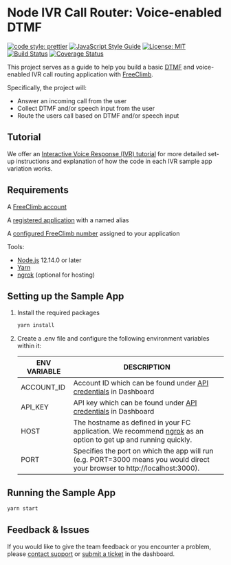 # Node IVR Call Router: Voice-enabled DTMF

[![code style: prettier](https://img.shields.io/badge/code_style-prettier-ff69b4.svg?style=flat-square)](https://github.com/prettier/prettier)
[![JavaScript Style Guide](https://img.shields.io/badge/code_style-standard-brightgreen.svg)](https://standardjs.com)
[![License: MIT](https://img.shields.io/badge/License-MIT-green.svg)](https://opensource.org/licenses/MIT)
[![Build Status](https://github.com/FreeClimbAPI/Node-IVR-Sample-Apps/actions/workflows/node-ivr-sample-app-call-router-2.0.yaml/badge.svg)](https://github.com/FreeClimbAPI/Node-IVR-Sample-Apps/actions/workflows/node-ivr-sample-app-call-router-2.0.yaml)
[![Coverage Status](https://coveralls.io/repos/github/FreeClimbAPI/Node-2FA-Tutorial/badge.svg?branch=master)](https://coveralls.io/github/FreeClimbAPI/Node-IVR-Sample-Apps?branch=master)

This project serves as a guide to help you build a basic [DTMF](https://en.wikipedia.org/wiki/Dual-tone_multi-frequency_signaling) and voice-enabled IVR call routing application with [FreeClimb](https://docs.freeclimb.com/docs/how-freeclimb-works).

Specifically, the project will:

- Answer an incoming call from the user
- Collect DTMF and/or speech input from the user
- Route the users call based on DTMF and/or speech input

## Tutorial

We offer an [Interactive Voice Response (IVR) tutorial](https://docs.freeclimb.com/docs/ivr-call-routing-10) for more detailed set-up instructions and explanation of how the code in each IVR sample app variation works.

## Requirements

A [FreeClimb account](https://www.freeclimb.com/dashboard/signup/)

A [registered application](https://docs.freeclimb.com/docs/registering-and-configuring-an-application#register-an-app) with a named alias

A [configured FreeClimb number](https://docs.freeclimb.com/docs/getting-and-configuring-a-freeclimb-number) assigned to your application

Tools:

- [Node.js](https://nodejs.org/en/download/) 12.14.0 or later
- [Yarn](https://yarnpkg.com/en/)
- [ngrok](https://ngrok.com/download) (optional for hosting)

## Setting up the Sample App

1. Install the required packages

   ```bash
   yarn install
   ```

1. Create a .env file and configure the following environment variables within it:

   | ENV VARIABLE | DESCRIPTION                                                                                                                                  |
   | ------------ | -------------------------------------------------------------------------------------------------------------------------------------------- |
   | ACCOUNT_ID   | Account ID which can be found under [API credentials](https://www.freeclimb.com/dashboard/portal/account/authentication) in Dashboard               |
   | API_KEY   | API key which can be found under [API credentials](https://www.freeclimb.com/dashboard/portal/account/authentication) in Dashboard     |
   | HOST         | The hostname as defined in your FC application. We recommend [ngrok](https://ngrok.com/download) as an option to get up and running quickly. |
   | PORT         | Specifies the port on which the app will run (e.g. PORT=3000 means you would direct your browser to http://localhost:3000).                  |

## Running the Sample App

```bash
yarn start
```

## Feedback & Issues

If you would like to give the team feedback or you encounter a problem, please [contact support](https://www.freeclimb.com/support/) or [submit a ticket](https://freeclimb.com/dashboard/portal/support) in the dashboard.

